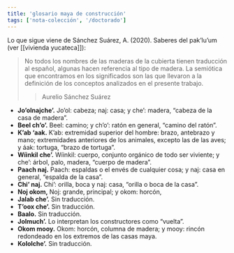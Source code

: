 ```yaml
---
title: 'glosario maya de construcción'
tags: ['nota-colección', '/doctorado']
---
```


Lo que sigue viene de Sánchez Suárez, A. (2020). Saberes del pak’lu’um (ver [[vivienda yucateca]]):

>No todos los nombres de las maderas de la cubierta tienen traducción al español, algunas hacen referencia al tipo de madera. La semiótica que encontramos en los significados son las que llevaron a la definición de los conceptos analizados en el presente trabajo.
>> Aurelio Sánchez Suárez

- **Jo’olnajche’.** Jo’ol: cabeza; naj: casa; y che’: madera, “cabeza de la casa de madera”.  
- **Beel ch’o’.** Beel: camino; y ch’o’: ratón en general, “camino del ratón”. 
- **K’ab ‘aak.** K’ab: extremidad superior del hombre: brazo, antebrazo y mano; extremidades anteriores de los animales, excepto las de las aves; y áak: tortuga, “brazo de tortuga”.  
- **Wíinkil che’.** Wíinkil: cuerpo, conjunto orgánico de todo ser viviente; y che’: árbol, palo, madera, “cuerpo de madera”.  
- **Paach naj.** Paach: espaldas o el envés de cualquier cosa; y naj: casa en general, “espalda de la casa”.  
- **Chi’ naj.** Chi’: orilla, boca y naj: casa, “orilla o boca de la casa”.  
- **Noj okom,** Noj: grande, principal; y okom: horcón,  
- **Jalab che’.** Sin traducción.  
- **T’oox che’.** Sin traducción.  
- **Baalo.** Sin traducción.  
- **Jolmuch’.** Lo interpretan los constructores como “vuelta”.  
- **Okom mooy.** Okom: horcón, columna de madera; y mooy: rincón redondeado en los extremos de las casas maya.  
- **Kololche’.** Sin traducción.